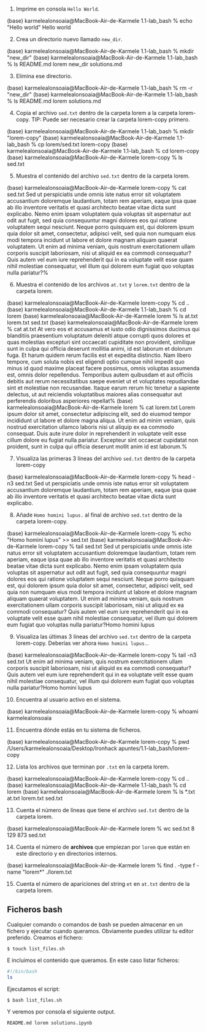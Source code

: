 
1) Imprime en consola `Hello World`.

(base) karmelealonsoaia@MacBook-Air-de-Karmele 1.1-lab_bash % echo "Hello world"
Hello world
 


2) Crea un directorio nuevo llamado `new_dir`.

(base) karmelealonsoaia@MacBook-Air-de-Karmele 1.1-lab_bash % mkdir "new_dir"
(base) karmelealonsoaia@MacBook-Air-de-Karmele 1.1-lab_bash % ls
README.md	lorem		new_dir		solutions.md


3) Elimina ese directorio.

(base) karmelealonsoaia@MacBook-Air-de-Karmele 1.1-lab_bash % rm -r "new_dir"
(base) karmelealonsoaia@MacBook-Air-de-Karmele 1.1-lab_bash % ls
README.md	lorem		solutions.md

4) Copia el archivo `sed.txt` dentro de la carpeta lorem a la carpeta lorem-copy. TIP: Puede ser necesario crear la carpeta lorem-copy primero. 

(base) karmelealonsoaia@MacBook-Air-de-Karmele 1.1-lab_bash % mkdir "lorem-copy"
(base) karmelealonsoaia@MacBook-Air-de-Karmele 1.1-lab_bash % cp lorem/sed.txt lorem-copy
(base) karmelealonsoaia@MacBook-Air-de-Karmele 1.1-lab_bash % cd lorem-copy
(base) karmelealonsoaia@MacBook-Air-de-Karmele lorem-copy % ls
sed.txt


5) Muestra el contenido del archivo `sed.txt` dentro de la carpeta lorem. 

(base) karmelealonsoaia@MacBook-Air-de-Karmele lorem-copy % cat sed.txt
Sed ut perspiciatis unde omnis iste natus error sit voluptatem accusantium doloremque laudantium, 
totam rem aperiam, eaque ipsa quae ab illo inventore veritatis et quasi architecto beatae vitae dicta sunt explicabo. 
Nemo enim ipsam voluptatem quia voluptas sit aspernatur aut odit aut fugit, 
sed quia consequuntur magni dolores eos qui ratione voluptatem sequi nesciunt. 
Neque porro quisquam est, qui dolorem ipsum quia dolor sit amet, consectetur, adipisci velit, 
sed quia non numquam eius modi tempora incidunt ut labore et dolore magnam aliquam quaerat voluptatem. 
Ut enim ad minima veniam, quis nostrum exercitationem ullam corporis suscipit laboriosam, 
nisi ut aliquid ex ea commodi consequatur? Quis autem vel eum iure reprehenderit qui in ea voluptate velit esse quam nihil molestiae consequatur, 
vel illum qui dolorem eum fugiat quo voluptas nulla pariatur?%  

6) Muestra el contenido de los archivos `at.txt` y `lorem.txt` dentro de la carpeta lorem. 

(base) karmelealonsoaia@MacBook-Air-de-Karmele lorem-copy % cd ..
(base) karmelealonsoaia@MacBook-Air-de-Karmele 1.1-lab_bash % cd lorem
(base) karmelealonsoaia@MacBook-Air-de-Karmele lorem % ls
at.txt		lorem.txt	sed.txt
(base) karmelealonsoaia@MacBook-Air-de-Karmele lorem % cat at.txt
At vero eos et accusamus et iusto odio dignissimos ducimus qui blanditiis praesentium voluptatum 
deleniti atque corrupti quos dolores et quas molestias excepturi sint occaecati cupiditate non 
provident, similique sunt in culpa qui officia deserunt mollitia animi, id est laborum et dolorum fuga. 
Et harum quidem rerum facilis est et expedita distinctio. 
Nam libero tempore, cum soluta nobis est eligendi optio cumque nihil impedit quo minus id quod 
maxime placeat facere possimus, omnis voluptas assumenda est, omnis dolor repellendus. 
Temporibus autem quibusdam et aut officiis debitis aut rerum necessitatibus saepe eveniet 
ut et voluptates repudiandae sint et molestiae non recusandae. 
Itaque earum rerum hic tenetur a sapiente delectus, ut aut reiciendis voluptatibus maiores 
alias consequatur aut perferendis doloribus asperiores repellat%                                                   (base) karmelealonsoaia@MacBook-Air-de-Karmele lorem % cat lorem.txt
Lorem ipsum dolor sit amet, consectetur adipiscing elit, sed do eiusmod tempor incididunt ut labore et dolore magna aliqua. 
Ut enim ad minim veniam, quis nostrud exercitation ullamco laboris nisi ut aliquip ex ea commodo consequat. 
Duis aute irure dolor in reprehenderit in voluptate velit esse cillum dolore eu fugiat nulla pariatur. 
Excepteur sint occaecat cupidatat non proident, sunt in culpa qui officia deserunt mollit anim id est laborum.%    

7) Visualiza las primeras 3 líneas del archivo `sed.txt` dentro de la carpeta lorem-copy 

(base) karmelealonsoaia@MacBook-Air-de-Karmele lorem-copy % head -n3 sed.txt
Sed ut perspiciatis unde omnis iste natus error sit voluptatem accusantium doloremque laudantium, 
totam rem aperiam, eaque ipsa quae ab illo inventore veritatis et quasi architecto beatae vitae dicta sunt explicabo. 


8) Añade `Homo homini lupus.` al final de archivo `sed.txt` dentro de la carpeta lorem-copy. 

(base) karmelealonsoaia@MacBook-Air-de-Karmele lorem-copy % echo "Homo homini lupus" >> sed.txt
(base) karmelealonsoaia@MacBook-Air-de-Karmele lorem-copy % tail sed.txt
Sed ut perspiciatis unde omnis iste natus error sit voluptatem accusantium doloremque laudantium, 
totam rem aperiam, eaque ipsa quae ab illo inventore veritatis et quasi architecto beatae vitae dicta sunt explicabo. 
Nemo enim ipsam voluptatem quia voluptas sit aspernatur aut odit aut fugit, 
sed quia consequuntur magni dolores eos qui ratione voluptatem sequi nesciunt. 
Neque porro quisquam est, qui dolorem ipsum quia dolor sit amet, consectetur, adipisci velit, 
sed quia non numquam eius modi tempora incidunt ut labore et dolore magnam aliquam quaerat voluptatem. 
Ut enim ad minima veniam, quis nostrum exercitationem ullam corporis suscipit laboriosam, 
nisi ut aliquid ex ea commodi consequatur? Quis autem vel eum iure reprehenderit qui in ea voluptate velit esse quam nihil molestiae consequatur, 
vel illum qui dolorem eum fugiat quo voluptas nulla pariatur?Homo homini lupus

9) Visualiza las últimas 3 líneas del archivo `sed.txt` dentro de la carpeta lorem-copy. Deberías ver ahora `Homo homini lupus.`. 

(base) karmelealonsoaia@MacBook-Air-de-Karmele lorem-copy % tail -n3 sed.txt
Ut enim ad minima veniam, quis nostrum exercitationem ullam corporis suscipit laboriosam, 
nisi ut aliquid ex ea commodi consequatur? Quis autem vel eum iure reprehenderit qui in ea voluptate velit esse quam nihil molestiae consequatur, 
vel illum qui dolorem eum fugiat quo voluptas nulla pariatur?Homo homini lupus

10) Encuentra al usuario activo en el sistema.

(base) karmelealonsoaia@MacBook-Air-de-Karmele lorem-copy % whoami
karmelealonsoaia

11) Encuentra dónde estás en tu sistema de ficheros.

(base) karmelealonsoaia@MacBook-Air-de-Karmele lorem-copy % pwd
/Users/karmelealonsoaia/Desktop/Ironhack apuntes/1.1-lab_bash/lorem-copy


12) Lista los archivos que terminan por `.txt` en la carpeta lorem.

(base) karmelealonsoaia@MacBook-Air-de-Karmele lorem-copy % cd ..
(base) karmelealonsoaia@MacBook-Air-de-Karmele 1.1-lab_bash % cd lorem
(base) karmelealonsoaia@MacBook-Air-de-Karmele lorem % ls *.txt
at.txt		lorem.txt	sed.txt


13) Cuenta el número de líneas que tiene el archivo `sed.txt` dentro de la carpeta lorem. 

(base) karmelealonsoaia@MacBook-Air-de-Karmele lorem % wc sed.txt
       8     129     873 sed.txt

14) Cuenta el número de **archivos** que empiezan por `lorem` que están en este directorio y en directorios internos.

(base) karmelealonsoaia@MacBook-Air-de-Karmele lorem % find . -type f -name "lorem*"
./lorem.txt

15) Cuenta el número de apariciones del string `et` en `at.txt` dentro de la carpeta lorem. 


## Ficheros bash

Cualquier comando o comandos de bash se pueden almacenar en un fichero y ejecutar cuando queramos. 
Obviamente puedes utilizar tu editor preferido. Creamos el fichero: 
```
$ touch list_files.sh
```

E incluimos el contenido que queramos. En este caso listar ficheros:
```bash
#!/bin/bash
ls
```

Ejecutamos el script:
```
$ bash list_files.sh
```

Y veremos por consola el siguiente output. 
```console
README.md lorem solutions.ipynb
```
